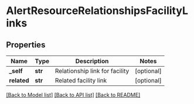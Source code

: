# AlertResourceRelationshipsFacilityLinks

## Properties
Name | Type | Description | Notes
------------ | ------------- | ------------- | -------------
**_self** | **str** | Relationship link for facility | [optional] 
**related** | **str** | Related facility link | [optional] 

[[Back to Model list]](../README.md#documentation-for-models) [[Back to API list]](../README.md#documentation-for-api-endpoints) [[Back to README]](../README.md)


